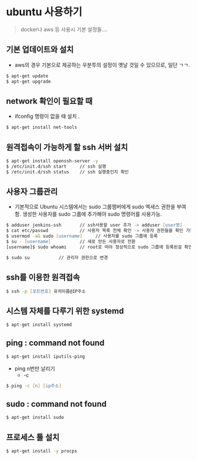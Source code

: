 # ubuntu 사용하기


> docker나 aws 등 사용시 기본 설정들....



## 기본 업데이트와 설치

* aws의 경우 기본으로 제공하는 우분투의 설정이 옛날 것일 수 있으므로, 일단 ㄱㄱ.

```zsh
$ apt-get update
$ apt-get upgrade
```


## network 확인이 필요할 때

* ifconfig 명령이 없을 때 설치 .

```zsh
$ apt-get install net-tools
```

## 원격접속이 가능하게 할 ssh 서버 설치

```zsh
$ apt-get install openssh-server -y
$ /etc/init.d/ssh start     // ssh 실행
$ /etc/init.d/ssh status    // ssh 실행중인지 확인
```

## 사용자 그룹관리

* 기본적으로 Ubuntu 시스템에서는 sudo 그룹멤버에게 sudo 엑세스 권한을 부여함. 생성한 사용자를 sudo 그룹에 추가해야 sudo 명령어를 사용가능.

```zsh
$ adduser jenkins-ssh       // ssh사용할 user 추가 -> adduser [user명]
$ cat etc/passwd            // 사용자 목록 전체 확인 -> 사용자 권한들을 확인 가능.
$ usermod -aG sudo [username]     // 사용자를 sudo 그룹에 등록
$ su - [username]           // 새로 만든 사용자로 전환
[username]$ sudo whoami     // root로 떠야 정상적으로 sudo 그룹에 등록된걸 확인할수 있음.

$ sudo su           // 관리자 권한으로 변경
```

## ssh를 이용한 원격접속

```zsh
$ ssh -p [포트번호] 유저이름@IP주소
```


## 시스템 자체를 다루기 위한 systemd

```zsh
$ apt-get install systemd
```


## ping : command not found
```zsh
$ apt-get install iputils-ping
```

* ping n번만 날리기
  - -c 
```zsh
$ ping -c [n] [ip주소]
```

## sudo : command not found
```zsh
$ apt-get install sudo
```

## 프로세스 툴 설치
```zsh
$ apt-get install -y procps
```




